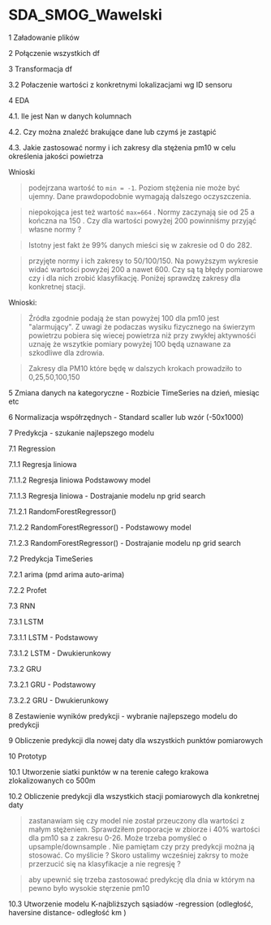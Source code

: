 # SDA_SMOG_Wawelski

1 Załadowanie plików







2 Połączenie wszystkich df


3 Transformacja df







3.2 Połaczenie wartości z konkretnymi lokalizacjami wg ID sensoru

4 EDA

4.1. Ile jest Nan w danych kolumnach

4.2. Czy można znaleźć brakujące dane lub czymś je zastąpić

4.3. Jakie zastosować normy i ich zakresy dla stężenia pm10 w celu określenia jakości powietrza

Wnioski
> podejrzana wartość to `min = -1`. Poziom stężenia nie może być ujemny. Dane prawdopodobnie wymagają dalszego oczyszczenia. 

> niepokojąca jest też wartość `max=664` . Normy zaczynają sie od 25 a kończna na 150 .  Czy dla wartości powyżej 200 powinniśmy przyjąć własne normy ?

> Istotny jest fakt że 99% danych mieści się w zakresie od 0 do 282.  

> przyjęte normy i ich zakresy to 50/100/150.   Na powyższym wykresie widać wartości powyżej 200 a nawet 600. Czy są tą błędy pomiarowe czy i dla nich zrobić klasyfikację. Poniżej sprawdzę zakresy dla konkretnej stacji. 

Wnioski:
> Źródła zgodnie podają że stan powyżej 100 dla pm10 jest "alarmujący". Z uwagi że podaczas wysiku fizycznego na świerzym powietrzu pobiera się wiecej powietrza niż przy zwykłej aktywnośći uznaję że wszytkie pomiary powyżej 100 będą uznawane za szkodliwe dla zdrowia. 

> Zakresy dla PM10 które będę w dalszych krokach prowadziło to 0,25,50,100,150

5 Zmiana danych na kategoryczne - Rozbicie TimeSeries na dzień, miesiąc etc


6 Normalizacja współrzędnych - Standard scaller lub wzór (-50x1000)

7 Predykcja - szukanie najlepszego modelu

7.1 Regression

7.1.1 Regresja liniowa

7.1.1.2 Regresja liniowa Podstawowy model

7.1.1.3 Regresja liniowa - Dostrajanie modelu np grid search

7.1.2.1 RandomForestRegressor()

7.1.2.2 RandomForestRegressor() - Podstawowy model

7.1.2.3 RandomForestRegressor() - Dostrajanie modelu np grid search

7.2 Predykcja TimeSeries

7.2.1 arima (pmd arima auto-arima)

7.2.2 Profet

7.3 RNN

7.3.1 LSTM

7.3.1.1 LSTM - Podstawowy

7.3.1.2 LSTM - Dwukierunkowy

7.3.2 GRU

7.3.2.1 GRU - Podstawowy

7.3.2.2 GRU - Dwukierunkowy

8 Zestawienie wyników predykcji - wybranie najlepszego modelu do predykcji 

9 Obliczenie predykcji dla nowej daty dla wszystkich punktów pomiarowych 

10 Prototyp

10.1 Utworzenie siatki punktów w na terenie całego krakowa zlokalizowanych co 500m

10.2 Obliczenie predykcji dla wszystkich stacji pomiarowych dla konkretnej daty

> zastanawiam się czy model nie został przeuczony dla  wartości z małym stężeniem. Sprawdziłem proporacje w zbiorze i 40% wartości dla pm10 sa z zakresu 0-26.   Może trzeba pomyśleć o upsample/downsample . Nie pamiętam czy przy predykcji można ją stosować.    Co myślicie ?  Skoro ustalimy wcześniej zakrsy to może przerzucić się na klasyfikacje a nie regresję ?

> aby upewnić się trzeba zastosować predykcję dla dnia w którym na pewno było wysokie stęrzenie pm10

10.3 Utworzenie modelu K-najbliższych sąsiadów -regression (odległość, haversine distance- odległość km )
